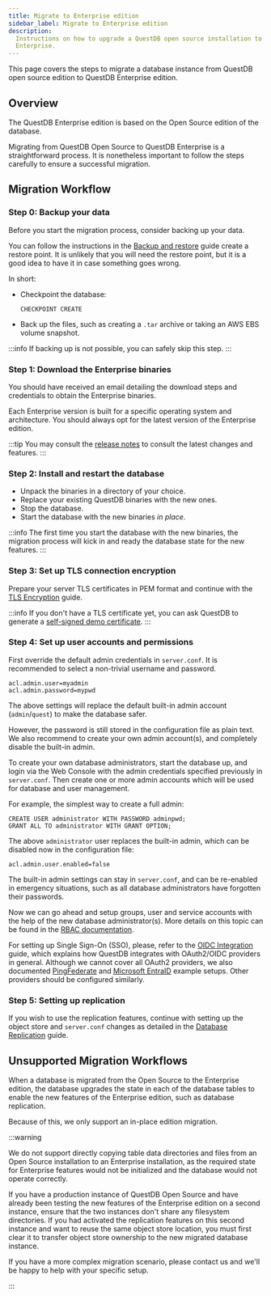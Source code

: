 ```yaml
---
title: Migrate to Enterprise edition
sidebar_label: Migrate to Enterprise edition
description:
  Instructions on how to upgrade a QuestDB open source installation to QuestDB
  Enterprise.
---
```


This page covers the steps to migrate a database instance from QuestDB open
source edition to QuestDB Enterprise edition.

## Overview

The QuestDB Enterprise edition is based on the Open Source edition of the
database.

Migrating from QuestDB Open Source to QuestDB Enterprise is a straightforward
process. It is nonetheless important to follow the steps carefully to ensure a
successful migration.

## Migration Workflow

### Step 0: Backup your data

Before you start the migration process, consider backing up your data.

You can follow the instructions in the
[Backup and restore](/docs/operations/backup/) guide create a restore point.
It is unlikely that you will need the restore point, but it is a good idea to
have it in case something goes wrong.

In short:

* Checkpoint the database:
  ```questdb-sql
  CHECKPOINT CREATE
  ```

* Back up the files, such as creating a `.tar` archive or taking an AWS EBS
  volume snapshot.

:::info
If backing up is not possible, you can safely skip this step.
:::

### Step 1: Download the Enterprise binaries

You should have received an email detailing the download steps and credentials
to obtain the Enterprise binaries.

Each Enterprise version is built for a specific operating system and
architecture. You should always opt for the latest version of the Enterprise
edition.

:::tip
You may consult the [release notes](https://questdb.com/release-notes/?type=enterprise)
to consult the latest changes and features.
:::

### Step 2: Install and restart the database

* Unpack the binaries in a directory of your choice.
* Replace your existing QuestDB binaries with the new ones.
* Stop the database.
* Start the database with the new binaries _in place_.

:::info
The first time you start the database with the new binaries, the migration
process will kick in and ready the database state for the new features.
:::

### Step 3: Set up TLS connection encryption

Prepare your server TLS certificates in PEM format and continue with the
[TLS Encryption](/docs/operations/tls/) guide.

:::info
If you don't have a TLS certificate yet, you can ask QuestDB to
generate a
[self-signed demo certificate](/docs/operations/tls/#demo-certificates).
:::

### Step 4: Set up user accounts and permissions

First override the default admin credentials in `server.conf`.
It is recommended to select a non-trivial username and password.
```
acl.admin.user=myadmin
acl.admin.password=mypwd
```
The above settings will replace the default built-in admin account
(`admin`/`quest`) to make the database safer.

However, the password is still stored in the configuration file as
plain text.
We also recommend to create your own admin account(s), and completely
disable the built-in admin.

To create your own database administrators, start the database up, and
login via the Web Console with the admin credentials specified previously
in `server.conf`. Then create one or more admin accounts which will be
used for database and user management.

For example, the simplest way to create a full admin:
```questdb-sql
CREATE USER administrator WITH PASSWORD adminpwd;
GRANT ALL TO administrator WITH GRANT OPTION;
```

The above `administrator` user replaces the built-in admin, which can be
disabled now in the configuration file:
```
acl.admin.user.enabled=false
```

The built-in admin settings can stay in `server.conf`, and can be
re-enabled in emergency situations, such as all database administrators
have forgotten their passwords.

Now we can go ahead and setup groups, user and service accounts with the
help of the new database administrator(s).
More details on this topic can be found in the
[RBAC documentation](/docs/operations/rbac/#user-management).

For setting up Single Sign-On (SSO), please, refer to the
[OIDC Integration](/docs/operations/openid-connect-oidc-integration) guide,
which explains how QuestDB integrates with OAuth2/OIDC providers in general.
Although we cannot cover all OAuth2 providers, we also documented
[PingFederate](/docs/guides/active-directory-pingfederate)
and [Microsoft EntraID](/docs/guides/microsoft-entraid-oidc)
example setups. Other providers should be configured similarly.

### Step 5: Setting up replication

If you wish to use the replication features, continue with setting up the
object store and `server.conf` changes as detailed in the
[Database Replication](/docs/operations/replication) guide.

## Unsupported Migration Workflows

When a database is migrated from the Open Source to the Enterprise edition, the
database upgrades the state in each of the database tables to enable the new
features of the Enterprise edition, such as database replication.

Because of this, we only support an in-place edition migration.

:::warning

We do not support directly copying table data directories and files from an Open
Source installation to an Enterprise installation, as the required state for
Enterprise features would not be initialized and the database would not operate
correctly.

If you have a production instance of QuestDB Open Source and have already been 
testing the new features of the Enterprise edition on a second instance,
ensure that the two instances don't share any filesystem directories.
If you had activated the replication features on this second instance and want
to reuse the same object store location, you must first clear it to transfer
object store ownership to the new migrated database instance.

If you have a more complex migration scenario, please contact us and we'll be
happy to help with your specific setup.

:::
